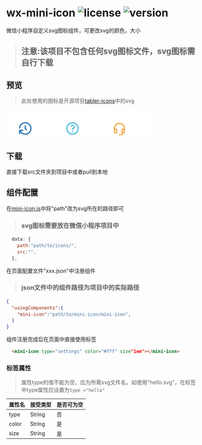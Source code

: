 # wx-mini-icon ![license](https://img.shields.io/badge/license-MIT-blue) ![version](https://img.shields.io/badge/version-1.0.0-brightgreen)
微信小程序自定义svg图标组件，可更改svg的颜色，大小
> ## 注意:该项目不包含任何svg图标文件，svg图标需自行下载
## 预览
> 此处使用的图标是开源项目[tabler-icons](https://github.com/tabler/tabler-icons)中的svg

![preview](./preview-img/Capture.PNG)
## 下载
直接下载src文件夹到项目中或者pull到本地
## 组件配置
在[mini-icon.js](./src/mini-icon.js)中将"path"改为svg所在的路径即可
>### svg图标需要放在微信小程序项目中
```javascript
  data: {
    path:"path/to/icons/",
    src:"",
  },
```
在页面配置文件"xxx.json"中注册组件
>### json文件中的组件路径为项目中的实际路径
```json
{
  "usingComponents":{
    "mini-icon":"path/to/mini-icon/mini-icon",
  }
}
```
组件注册完成后在页面中直接使用标签
```html
  <mini-icon type="settings" color="#fff" size"1em"></mini-icon>
```
### 标签属性
> 属性type的值不能为空，应为所需svg文件名，如使用"hello.svg"，在标签中type属性应设置为`type ="hello"`

|属性名|接受类型|是否可为空|
|---|---|---|
|type|String|否|
|color|String|是|
|size|String|是|
